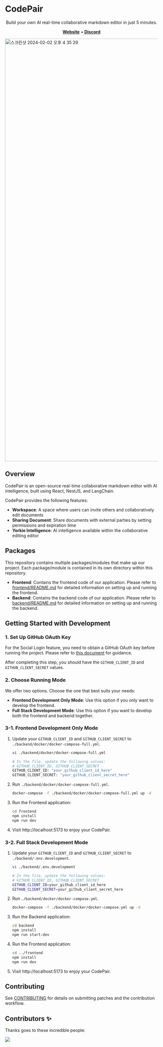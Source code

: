 # CodePair

<p align="center">
Build your own AI real-time collaborative markdown editor in just 5 minutes.
</p>

<p align="center">
    <a href="https://codepair.yorkie.dev/"><b>Website</b></a> •
    <a href="https://discord.com/invite/MVEAwz9sBy"><b>Discord</b></a>
</p>

<img width="1392" alt="스크린샷 2024-02-02 오후 4 35 29" src="https://github.com/yorkie-team/codepair-poc/assets/52884648/25c441ef-9ca4-4235-9969-279e1c56258b">

## Overview

CodePair is an open-source real-time collaborative markdown editor with AI intelligence, built using React, NestJS, and LangChain.

CodePair provides the following features:

- **Workspace**: A space where users can invite others and collaboratively edit documents
- **Sharing Document**: Share documents with external parties by setting permissions and expiration time
- **Yorkie Intelligence**: AI intelligence available within the collaborative editing editor

## Packages

This repository contains multiple packages/modules that make up our project. Each package/module is contained in its own directory within this repository.

- **Frontend**: Contains the frontend code of our application. Please refer to [frontend/README.md](frontend/README.md) for detailed information on setting up and running the frontend.
- **Backend**: Contains the backend code of our application. Please refer to [backend/README.md](backend/README.md) for detailed information on setting up and running the backend.

## Getting Started with Development

### 1. Set Up GitHub OAuth Key

For the Social Login feature, you need to obtain a GitHub OAuth key before running the project. Please refer to [this document](./docs/1_Set_Up_GitHub_OAuth_Key.md) for guidance.

After completing this step, you should have the `GITHUB_CLIENT_ID` and `GITHUB_CLIENT_SECRET` values.

### 2. Choose Running Mode

We offer two options. Choose the one that best suits your needs:

- **Frontend Development Only Mode**: Use this option if you only want to develop the frontend.
- **Full Stack Development Mode**: Use this option if you want to develop both the frontend and backend together.

### 3-1. Frontend Development Only Mode

1. Update your `GITHUB_CLIENT_ID` and `GITHUB_CLIENT_SECRET` to `./backend/docker/docker-compose-full.yml`.

   ```bash
   vi ./backend/docker/docker-compose-full.yml

   # In the file, update the following values:
   # GITHUB_CLIENT_ID, GITHUB_CLIENT_SECRET
   GITHUB_CLIENT_ID: "your_github_client_id_here"
   GITHUB_CLIENT_SECRET: "your_github_client_secret_here"
   ```

2. Run `./backend/docker/docker-compose-full.yml`.

   ```bash
   docker-compose -f ./backend/docker/docker-compose-full.yml up -d
   ```

3. Run the Frontend application:

   ```bash
   cd frontend
   npm install
   npm run dev
   ```

4. Visit http://localhost:5173 to enjoy your CodePair.

### 3-2. Full Stack Development Mode

1. Update your `GITHUB_CLIENT_ID` and `GITHUB_CLIENT_SECRET` to `./backend/.env.development`.

   ```bash
   vi ./backend/.env.development

   # In the file, update the following values:
   # GITHUB_CLIENT_ID, GITHUB_CLIENT_SECRET
   GITHUB_CLIENT_ID=your_github_client_id_here
   GITHUB_CLIENT_SECRET=your_github_client_secret_here
   ```

2. Run `./backend/docker/docker-compose.yml`.

   ```bash
   docker-compose -f ./backend/docker/docker-compose.yml up -d
   ```

3. Run the Backend application:

   ```bash
   cd backend
   npm install
   npm run start:dev
   ```

4. Run the Frontend application:

   ```bash
   cd ../frontend
   npm install
   npm run dev
   ```

5. Visit http://localhost:5173 to enjoy your CodePair.

## Contributing

See [CONTRIBUTING](CONTRIBUTING.md) for details on submitting patches and the contribution workflow.

## Contributors ✨

Thanks goes to these incredible people:

<a href="https://github.com/yorkie-team/codepair/graphs/contributors">
  <img src="https://contrib.rocks/image?repo=yorkie-team/codepair" />
</a>
